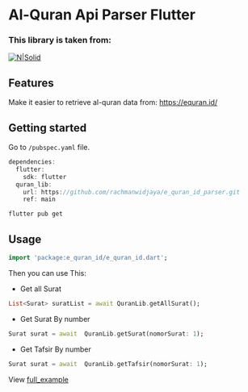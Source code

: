 # Al-Quran Api Parser Flutter
### This library is taken from: 

[![N|Solid](https://equran.id/images/graph.png)](https://equran.id/)

## Features

Make it easier to retrieve al-quran data from: https://equran.id/

## Getting started

Go to `/pubspec.yaml` file.


```dart
dependencies:
  flutter:
    sdk: flutter
  quran_lib:
    url: https://github.com/rachmanwidjaya/e_quran_id_parser.git
    ref: main
```
```sh 
flutter pub get
```

## Usage

```dart
import 'package:e_quran_id/e_quran_id.dart';
```
Then you can use This:

- Get all Surat

```dart 
List<Surat> suratList = await QuranLib.getAllSurat();
```
- Get Surat By number 
```dart
Surat surat = await  QuranLib.getSurat(nomorSurat: 1);
```
- Get Tafsir By number
```dart
Surat surat = await  QuranLib.getTafsir(nomorSurat: 1);
```


View [full_example][example]
   
   [example]: <https://github.com/rachmanwidjaya/e_quran_id_parser/tree/main/example/>
